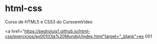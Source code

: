 # html-css
 Curso de HTML5 e CSS3 do CursoemVideo

 <a href="https://pedroluis1.github.io/html-css/exercicios/ex001(Ola%20Mundo)/index.html"target="_blank">ex 001</a>
